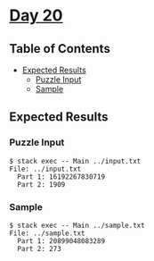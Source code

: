 # [Day 20](https://adventofcode.com/2020/day/20)

## Table of Contents

- [Expected Results](#expected-results)
  - [Puzzle Input](#puzzle-input)
  - [Sample](#sample)

## Expected Results

### Puzzle Input

```console
$ stack exec -- Main ../input.txt
File: ../input.txt
  Part 1: 16192267830719
  Part 2: 1909
```

### Sample

```console
$ stack exec -- Main ../sample.txt
File: ../sample.txt
  Part 1: 20899048083289
  Part 2: 273
```
